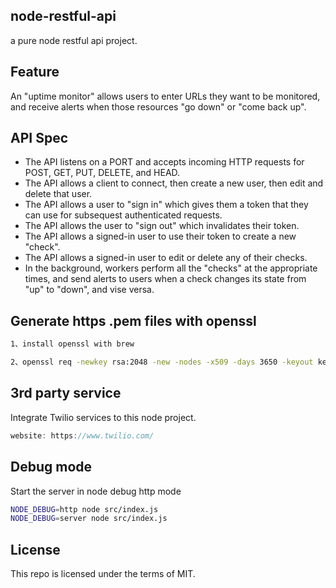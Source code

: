 ## node-restful-api
a pure node restful api project.

## Feature
An "uptime monitor" allows users to enter URLs they want to be monitored, and receive
alerts when those resources "go down" or "come back up".

## API Spec
- The API listens on a PORT and accepts incoming HTTP requests for POST, GET, PUT, DELETE, and HEAD.
- The API allows a client to connect, then create a new user, then edit and delete that user.
- The API allows a user to "sign in" which gives them a token that they can use for subsequest authenticated requests.
- The API allows the user to "sign out" which invalidates their token.
- The API allows a signed-in user to use their token to create a new "check".
- The API allows a signed-in user to edit or delete any of their checks.
- In the background, workers perform all the "checks" at the appropriate times, and send alerts to users when a check changes its state from "up" to "down", and vise versa.

## Generate https .pem files with openssl
```bash
1、install openssl with brew

2、openssl req -newkey rsa:2048 -new -nodes -x509 -days 3650 -keyout key.pem -out cert.pem
```

## 3rd party service
Integrate Twilio services to this node project.  
```js
website: https://www.twilio.com/
```

## Debug mode
Start the server in node debug http mode
```bash
NODE_DEBUG=http node src/index.js
NODE_DEBUG=server node src/index.js
```

## License
This repo is licensed under the terms of MIT.
